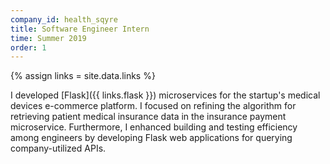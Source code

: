 ```yaml
---
company_id: health_sqyre
title: Software Engineer Intern
time: Summer 2019
order: 1
---
```


{% assign links = site.data.links %}

I developed [Flask]({{ links.flask }}) microservices for the startup's medical
devices e-commerce platform. I focused on refining the algorithm for retrieving
patient medical insurance data in the insurance payment microservice.
Furthermore, I enhanced building and testing efficiency among engineers by
developing Flask web applications for querying company-utilized APIs.
